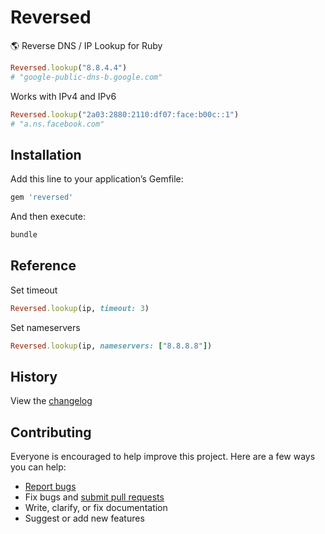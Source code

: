 # Reversed

:earth_americas: Reverse DNS / IP Lookup for Ruby

```ruby
Reversed.lookup("8.8.4.4")
# "google-public-dns-b.google.com"
```

Works with IPv4 and IPv6

```ruby
Reversed.lookup("2a03:2880:2110:df07:face:b00c::1")
# "a.ns.facebook.com"
```

## Installation

Add this line to your application’s Gemfile:

```ruby
gem 'reversed'
```

And then execute:

```sh
bundle
```

## Reference

Set timeout

```ruby
Reversed.lookup(ip, timeout: 3)
```

Set nameservers

```ruby
Reversed.lookup(ip, nameservers: ["8.8.8.8"])
```

## History

View the [changelog](https://github.com/ankane/reversed/blob/master/CHANGELOG.md)

## Contributing

Everyone is encouraged to help improve this project. Here are a few ways you can help:

- [Report bugs](https://github.com/ankane/reversed/issues)
- Fix bugs and [submit pull requests](https://github.com/ankane/reversed/pulls)
- Write, clarify, or fix documentation
- Suggest or add new features

